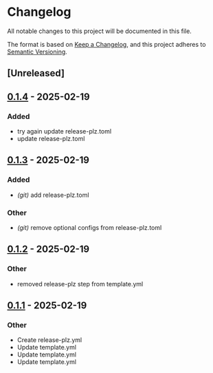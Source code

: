 # Changelog

All notable changes to this project will be documented in this file.

The format is based on [Keep a Changelog](https://keepachangelog.com/en/1.0.0/),
and this project adheres to [Semantic Versioning](https://semver.org/spec/v2.0.0.html).

## [Unreleased]

## [0.1.4](https://github.com/pakho12/rust-githubaction-demo/compare/v0.1.3...v0.1.4) - 2025-02-19

### Added

- try again update release-plz.toml
- update release-plz.toml

## [0.1.3](https://github.com/pakho12/rust-githubaction-demo/compare/v0.1.2...v0.1.3) - 2025-02-19

### Added

- *(git)* add release-plz.toml

### Other

- *(git)* remove optional configs from release-plz.toml

## [0.1.2](https://github.com/pakho12/rust-githubaction-demo/compare/v0.1.1...v0.1.2) - 2025-02-19

### Other

- removed release-plz step from template.yml

## [0.1.1](https://github.com/pakho12/rust-githubaction-demo/compare/v0.1.0...v0.1.1) - 2025-02-19

### Other

- Create release-plz.yml
- Update template.yml
- Update template.yml
- Update template.yml

